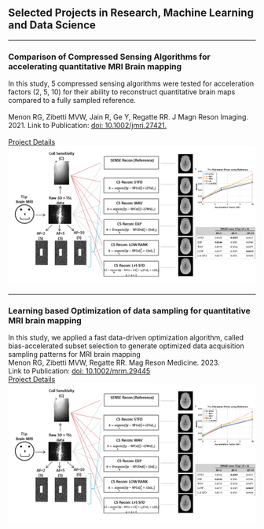 ## Selected Projects in Research, Machine Learning and Data Science

---

### Comparison of Compressed Sensing Algorithms for accelerating quantitative MRI Brain mapping 
In this study, 5 compressed sensing algorithms were tested for acceleration factors (2, 5, 10) for their ability to reconstruct quantitative brain maps compared to a fully sampled reference.
<br><br>
Menon RG, Zibetti MVW, Jain R, Ge Y, Regatte RR. J Magn Reson Imaging. 2021. 
Link to Publication: [doi: 10.1002/jmri.27421.](https://onlinelibrary.wiley.com/doi/10.1002/jmri.27421) <br><br>
[Project Details](/sample_page)
<img src="images/CS_Algorithm_Compare.png?raw=true"/>

---

### Learning based Optimization of data sampling for quantitative MRI brain mapping 
In this study, we applied a fast data-driven optimization algorithm, called bias-accelerated subset selection to generate optimized data acquisition sampling patterns for MRI brain mapping
<br>
Menon RG, Zibetti MVW, Regatte RR. Mag Reson Medicine. 2023. <br>
Link to Publication: [doi: 10.1002/mrm.29445](https://onlinelibrary.wiley.com/doi/10.1002/mrm.29445) <br>
[Project Details](/sample_page)
<img src="images/CS_Algorithm_Compare.png?raw=true"/>






